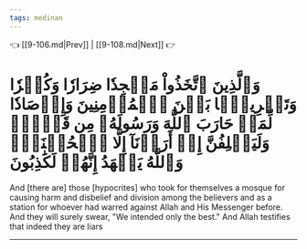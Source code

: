 ```yaml
---
tags: medinan
---
```


👈 [[9-106.md|Prev]] | [[9-108.md|Next]] 👉

# وَٱلَّذِينَ ٱتَّخَذُواْ مَسۡجِدٗا ضِرَارٗا وَكُفۡرٗا وَتَفۡرِيقَۢا بَيۡنَ ٱلۡمُؤۡمِنِينَ وَإِرۡصَادٗا لِّمَنۡ حَارَبَ ٱللَّهَ وَرَسُولَهُۥ مِن قَبۡلُۚ وَلَيَحۡلِفُنَّ إِنۡ أَرَدۡنَآ إِلَّا ٱلۡحُسۡنَىٰۖ وَٱللَّهُ يَشۡهَدُ إِنَّهُمۡ لَكَٰذِبُونَ

And [there are] those [hypocrites] who took for themselves a mosque for causing harm and disbelief and division among the believers and as a station for whoever had warred against Allah and His Messenger before. And they will surely swear, "We intended only the best." And Allah testifies that indeed they are liars

---

